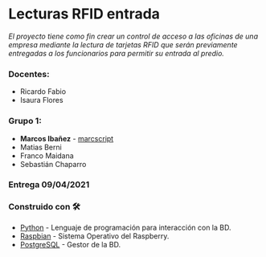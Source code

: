 # Lecturas RFID entrada
_El proyecto tiene como fin crear un control de acceso a las oficinas de una empresa mediante la lectura de tarjetas RFID que serán previamente entregadas a los funcionarios para permitir su entrada al predio._
### Docentes:
- Ricardo Fabio
- Isaura Flores
### Grupo 1: 

- **Marcos Ibañez** - [marcscript](https://github.com/villanuevand) 
- Matias Berni
- Franco Maidana
- Sebastián Chaparro
### Entrega 09/04/2021

### Construido con 🛠️
* [Python](https://www.python.org/downloads/windows/) - Lenguaje de programación para interacción con la BD.
* [Raspbian](https://www.raspberrypi.org/software/operating-systems/) - Sistema Operativo del Raspberry.
* [PostgreSQL](https://www.postgresql.org/) - Gestor de la BD.

